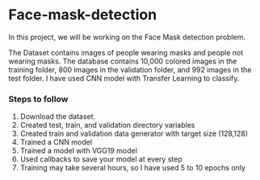 # Face-mask-detection

In this project, we will be working on the Face Mask detection problem.

The Dataset contains images of people wearing masks and people not wearing masks. The database contains 10,000 colored images in the training folder, 800 images in the validation folder, and 992 images in the test folder.
I have used CNN model with Transfer Learning to classify.

### Steps to follow
1. Download the dataset.
2. Created test, train, and validation directory variables
3. Created train and validation data generator with target size (128,128)
4. Trained a CNN model
5. Trained a model with VGG19 model
6. Used callbacks to save your model at every step
7. Training may take several hours, so I have used 5 to 10 epochs only
